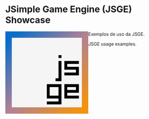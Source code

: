 # JSimple Game Engine (JSGE) Showcase

<img align="left" style="width:260px" src="https://github.com/davidbuzatto/JSGE-Showcase/blob/master/resources/images/logoJSGE.png" width="288px">

Exemplos de uso da JSGE.

JSGE usage examples.
